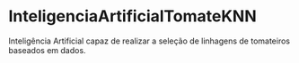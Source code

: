 # InteligenciaArtificialTomateKNN
Inteligência Artificial capaz de realizar a seleção de linhagens de tomateiros baseados em dados.
